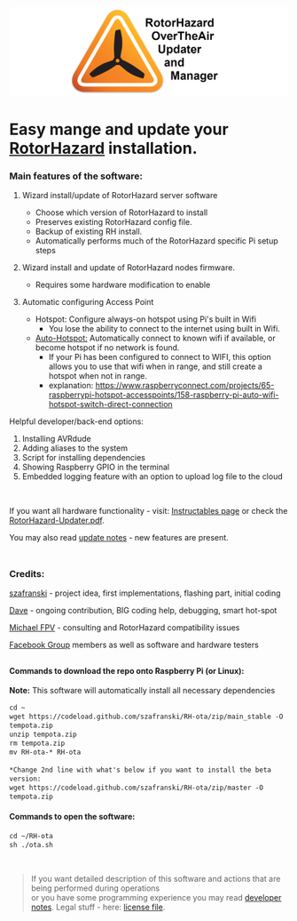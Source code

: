 ![OTA Logo](./resources/ota_logo.png)

# Easy mange and update your [RotorHazard](https://github.com/RotorHazard/RotorHazard) installation. 



### Main features of the software:

1. Wizard install/update of RotorHazard server software
     - Choose which version of RotorHazard to install
     - Preserves existing RotorHazard config file.
     - Backup of existing RH install.
     - Automatically performs much of the RotorHazard specific Pi setup steps

1. Wizard install and update of RotorHazard nodes firmware.
     - Requires some hardware modification to enable

1. Automatic configuring Access Point
     - Hotspot: Configure always-on hotspot using Pi's built in Wifi 
        - You lose the ability to connect to the internet using built in Wifi. 
     - [Auto-Hotspot:](./AUTO_HOTSPOT.md) Automatically connect to known wifi if available, or become hotspot if no network is found. 
        - If your Pi has been configured to connect to WIFI, this option allows you to use that wifi when in range, and still create a hotspot when not in range.
        - explanation: https://www.raspberryconnect.com/projects/65-raspberrypi-hotspot-accesspoints/158-raspberry-pi-auto-wifi-hotspot-switch-direct-connection

Helpful developer/back-end options:
1. Installing AVRdude
1. Adding aliases to the system
1. Script for installing dependencies 
1. Showing Raspberry GPIO in the terminal
1. Embedded logging feature with an option to upload log file to the cloud 
<br/>

If you want all hardware functionality - visit: [Instructables page](https://www.instructables.com/id/RotorHazard-Updater/)
or check the [RotorHazard-Updater.pdf](/how_to/RotorHazard-Updater.pdf).

You may also read [update notes](/docs/update-notes.txt) - new features are present.
</br></br>
##
### Credits:
[szafranski](https://github.com/szafranski) - project idea, first implementations, flashing part, initial coding
</br>

[Dave](https://github.com/just-david) - ongoing contribution, BIG coding help, debugging, smart hot-spot
</br>

[Michael FPV](https://github.com/HazardCreative) - consulting and RotorHazard compatibility issues
</br>

[Facebook Group](https://www.facebook.com/groups/207159263704015) members as well as  software and hardware testers
</br>
##
#### Commands to download the repo onto Raspberry Pi (or Linux):
**Note:**  This software will automatically install all necessary dependencies

    cd ~
    wget https://codeload.github.com/szafranski/RH-ota/zip/main_stable -O tempota.zip
    unzip tempota.zip
    rm tempota.zip
    mv RH-ota-* RH-ota
    
    *Change 2nd line with what's below if you want to install the beta version: 
    wget https://codeload.github.com/szafranski/RH-ota/zip/master -O tempota.zip

#### Commands to open the software:
    
    cd ~/RH-ota
    sh ./ota.sh

<br/>

>If you want detailed description of this software and actions that are being performed during operations</br>
>or you have some programming experience you may read [developer notes](/docs/dev-notes.txt). Legal stuff - here: [license file](/docs/LICENSE.txt).
